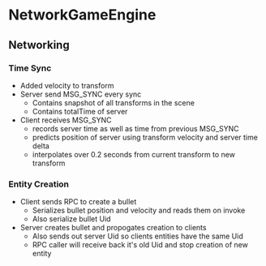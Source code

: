 # NetworkGameEngine

## Networking

### Time Sync

- Added velocity to transform
- Server send MSG_SYNC every sync
  - Contains snapshot of all transforms in the scene
  - Contains totalTime of server
- Client receives MSG_SYNC
  - records server time as well as time from previous MSG_SYNC 
  - predicts position of server using transform velocity and server time delta
  - interpolates over 0.2 seconds from current transform to new transform

### Entity Creation

- Client sends RPC to create a bullet
  - Serializes bullet position and velocity and reads them on invoke
  - Also serialize bullet Uid
- Server creates bullet and propogates creation to clients
  - Also sends out server Uid so clients entities have the same Uid
  - RPC caller will receive back it's old Uid and stop creation of new entity